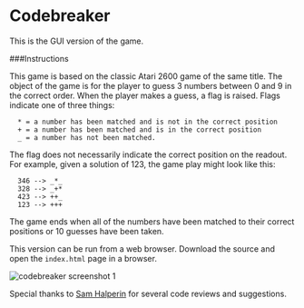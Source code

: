 Codebreaker
===========

This is the GUI version of the game.

###Instructions

This game is based on the classic Atari 2600 game of the same
title. The object of the game is for the player to guess 3
numbers between 0 and 9 in the correct order. When the player
makes a guess, a flag is raised. Flags indicate one of three things:

```
  * = a number has been matched and is not in the correct position
  + = a number has been matched and is in the correct position
  _ = a number has not been matched.
```

The flag does not necessarily indicate the correct position on
the readout. For example, given a solution of 123, the game play
might look like this:

```
  346 --> _*_
  328 --> _+*
  423 --> ++_
  123 --> +++
```

The game ends when all of the numbers have been matched
to their correct positions or 10 guesses have been taken.

This version can be run from a web browser. Download the source and open the ```index.html``` page in a browser.

![codebreaker screenshot 1](https://drive.google.com/file/d/0BxiG75OfPmcLX2RnNnVzTnJjcFk/view)

Special thanks to [Sam Halperin](https://github.com/shalperin) for several code reviews and suggestions.
